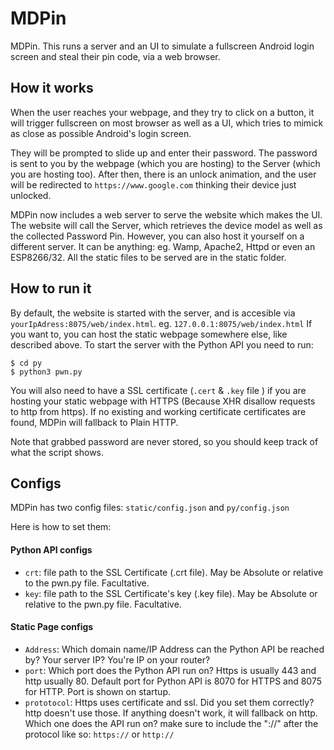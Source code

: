 # MDPin
MDPin. This runs a server and an UI to simulate a fullscreen Android login screen and steal their pin code, via a web browser.

## How it works

When the user reaches your webpage, and they try to click on a button, it will trigger fullscreen on most browser as well as a UI, which tries to mimick as close as possible Android's login screen.

They will be prompted to slide up and enter their password. The password is sent to you by the webpage (which you are hosting) to the Server (which you are hosting too). After then, there is an unlock animation, and the user will be redirected to `https://www.google.com` thinking their device just unlocked.

MDPin now includes a web server to serve the website which makes the UI. The website will call the Server, which retrieves the device model as well as the collected Password Pin. However, you can also host it yourself on a different server. It can be anything: eg. Wamp, Apache2, Httpd or even an ESP8266/32. All the static files to be served are in the static folder.

## How to run it

By default, the website is started with the server, and is accesible via `yourIpAdress:8075/web/index.html`. eg. `127.0.0.1:8075/web/index.html` If you want to, you can host the static webpage somewhere else, like described above. To start the server with the Python API you need to run: 

```
$ cd py
$ python3 pwn.py
```

You will also need to have a SSL certificate (`.cert` & `.key` file ) if you are hosting your static webpage with HTTPS (Because XHR disallow requests to http from https). If no existing and working certificate certificates are found, MDPin will fallback to Plain HTTP.

Note that grabbed password are never stored, so you should keep track of what the script shows.

## Configs

MDPin has two config files: `static/config.json` and `py/config.json`

Here is how to set them:

#### Python API configs

- `crt`: file path to the SSL Certificate (.crt file). May be Absolute or relative to the pwn.py file. Facultative.
- `key`: file path to the SSL Certificate's key (.key file). May be Absolute or relative to the pwn.py file. Facultative.

#### Static Page configs

- `Address`: Which domain name/IP Address can the Python API be reached by? Your server IP? You're IP on your router?
- `port`: Which port does the Python API run on? Https is usually 443 and http usually 80. Default port for Python API is 8070 for HTTPS and 8075 for HTTP. Port is shown on startup.
- `prototocol`: Https uses certificate and ssl. Did you set them correctly? http doesn't use those. If anything doesn't work, it will fallback on http. Which one does the API run on? make sure to include the "://" after the protocol like so: `https://` or `http://`
